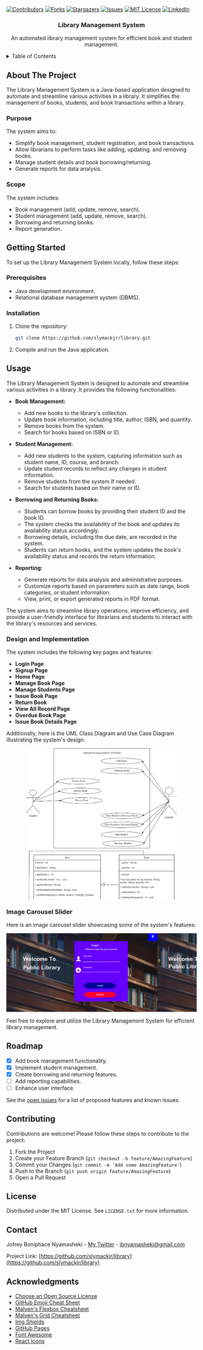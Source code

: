 
<!-- PROJECT SHIELDS -->
[![Contributors][contributors-shield]][contributors-url]
[![Forks][forks-shield]][forks-url]
[![Stargazers][stars-shield]][stars-url]
[![Issues][issues-shield]][issues-url]
[![MIT License][license-shield]][license-url]
[![LinkedIn][linkedin-shield]][linkedin-url]

<!-- PROJECT LOGO -->
<div align="center">
  <h3>Library Management System</h3>
  <p>An automated library management system for efficient book and student management.</p>
</div>

<!-- TABLE OF CONTENTS -->
<details>
  <summary>Table of Contents</summary>
  <ol>
    <li><a href="#about-the-project">About The Project</a></li>
    <li><a href="#getting-started">Getting Started</a></li>
    <li><a href="#usage">Usage</a></li>
    <li><a href="#roadmap">Roadmap</a></li>
    <li><a href="#contributing">Contributing</a></li>
    <li><a href="#license">License</a></li>
    <li><a href="#contact">Contact</a></li>
    <li><a href="#acknowledgments">Acknowledgments</a></li>
  </ol>
</details>

<!-- ABOUT THE PROJECT -->
## About The Project

The Library Management System is a Java-based application designed to automate and streamline various activities in a library. It simplifies the management of books, students, and book transactions within a library.

### Purpose
The system aims to:
- Simplify book management, student registration, and book transactions.
- Allow librarians to perform tasks like adding, updating, and removing books.
- Manage student details and book borrowing/returning.
- Generate reports for data analysis.

### Scope
The system includes:
- Book management (add, update, remove, search).
- Student management (add, update, remove, search).
- Borrowing and returning books.
- Report generation.

<!-- GETTING STARTED -->
## Getting Started

To set up the Library Management System locally, follow these steps:

### Prerequisites
- Java development environment.
- Relational database management system (DBMS).

### Installation
1. Clone the repository:
   ```sh
   git clone https://github.com/slymackjr/library.git
   ```

2. Compile and run the Java application.

<!-- USAGE -->
## Usage

The Library Management System is designed to automate and streamline various activities in a library. It provides the following functionalities:

- **Book Management:**
   - Add new books to the library's collection.
   - Update book information, including title, author, ISBN, and quantity.
   - Remove books from the system.
   - Search for books based on ISBN or ID.

- **Student Management:**
   - Add new students to the system, capturing information such as student name, ID, course, and branch.
   - Update student records to reflect any changes in student information.
   - Remove students from the system if needed.
   - Search for students based on their name or ID.

- **Borrowing and Returning Books:**
   - Students can borrow books by providing their student ID and the book ID.
   - The system checks the availability of the book and updates its availability status accordingly.
   - Borrowing details, including the due date, are recorded in the system.
   - Students can return books, and the system updates the book's availability status and records the return information.

- **Reporting:**
   - Generate reports for data analysis and administrative purposes.
   - Customize reports based on parameters such as date range, book categories, or student information.
   - View, print, or export generated reports in PDF format.

The system aims to streamline library operations, improve efficiency, and provide a user-friendly interface for librarians and students to interact with the library's resources and services.

### Design and Implementation

The system includes the following key pages and features:

- **Login Page**
- **Signup Page**
- **Home Page**
- **Manage Book Page**
- **Manage Students Page**
- **Issue Book Page**
- **Return Book**
- **View All Record Page**
- **Overdue Book Page**
- **Issue Book Details Page**

Additionally, here is the UML Class Diagram and Use Case Diagram illustrating the system's design.

<div style="display: flex; flex-direction: column; align-items: center; overflow-y: auto; max-height: 400px;">
<img src="images/usecase.jpg" alt="Image 1" style="max-width: 400px; max-height: 100%;">
<img src="images/uml.jpg" alt="Image 2" style="max-width: 400px; max-height: 100%;">
</div>


### Image Carousel Slider

Here is an image carousel slider showcasing some of the system's features:

<div style="display: flex; overflow-x: auto; white-space: nowrap;">
  <img src="images/Picture10.png" alt="Image 10" style="max-width: 400px; height: 100%;">
  <img src="images/Picture9.png" alt="Image 9" style="max-width: 400px; height: 100%;">
  <img src="images/Picture8.png" alt="Image 8" style="max-width: 400px; height: 100%;">
  <img src="images/Picture7.png" alt="Image 8" style="max-width: 400px; height: 100%;">
  <img src="images/Picture6.png" alt="Image 8" style="max-width: 400px; height: 100%;">
  <img src="images/Picture5.png" alt="Image 8" style="max-width: 400px; height: 100%;">
  <img src="images/Picture4.png" alt="Image 8" style="max-width: 400px; height: 100%;">
  <img src="images/Picture3.png" alt="Image 8" style="max-width: 400px; height: 100%;">
  <img src="images/Picture2.png" alt="Image 8" style="max-width: 400px; height: 100%;">
  <img src="images/Picture1.png" alt="Image 8" style="max-width: 400px; height: 100%;">
</div>



Feel free to explore and utilize the Library Management System for efficient library management.

<!-- ROADMAP -->
## Roadmap

- [x] Add book management functionality.
- [x] Implement student management.
- [x] Create borrowing and returning features.
- [ ] Add reporting capabilities.
- [ ] Enhance user interface.

See the [open issues](https://github.com/slymackjr/library/issues) for a list of proposed features and known issues.

<!-- CONTRIBUTING -->
## Contributing

Contributions are welcome! Please follow these steps to contribute to the project:

1. Fork the Project
2. Create your Feature Branch (`git checkout -b feature/AmazingFeature`)
3. Commit your Changes (`git commit -m 'Add some AmazingFeature'`)
4. Push to the Branch (`git push origin feature/AmazingFeature`)
5. Open a Pull Request

<!-- LICENSE -->
## License

Distributed under the MIT License. See `LICENSE.txt` for more information.

<!-- CONTACT -->
## Contact

Jofrey Boniphace Nyamasheki - [My Twitter](https://twitter.com/Slymackjr) - jbnyamasheki@gmail.com

Project Link: [https://github.com/slymackjr/library](https://github.com/slymackjr/library)

<!-- ACKNOWLEDGMENTS -->
## Acknowledgments

- [Choose an Open Source License](https://choosealicense.com)
- [GitHub Emoji Cheat Sheet](https://www.webpagefx.com/tools/emoji-cheat-sheet)
- [Malven's Flexbox Cheatsheet](https://flexbox.malven.co/)
- [Malven's Grid Cheatsheet](https://grid.malven.co/)
- [Img Shields](https://shields.io)
- [GitHub Pages](https://pages.github.com)
- [Font Awesome](https://fontawesome.com)
- [React Icons](https://react-icons.github.io/react-icons/search)

<!-- MARKDOWN LINKS & IMAGES -->
[contributors-shield]: https://img.shields.io/github/contributors/slymackjr/library.svg?style=for-the-badge
[contributors-url]: https://github.com/slymackjr/library/graphs/contributors
[forks-shield]: https://img.shields.io/github/forks/slymackjr/library.svg?style=for-the-badge
[forks-url]: https://github.com/slymackjr/library/network/members
[stars-shield]: https://img.shields.io/github/stars/slymackjr/library.svg?style=for-the-badge
[stars-url]: https://github.com/slymackjr/library/stargazers
[issues-shield]: https://img.shields.io/github/issues/slymackjr/library.svg?style=for-the-badge
[issues-url]: https://github.com/slymackjr/library/issues
[license-shield]: https://img.shields.io/github/license/slymackjr/library.svg?style=for-the-badge
[license-url]: https://github.com/slymackjr/library/blob/library/LICENSE.txt
[linkedin-shield]: https://img.shields.io/badge/-LinkedIn-black.svg?style=for-the-badge&logo=linkedin&colorB=555
[linkedin-url]: https://www.linkedin.com/in/jofrey-nyamasheki-9bb8781ab


